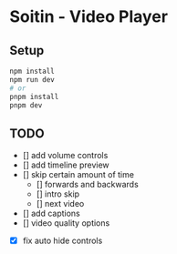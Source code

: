 # Soitin - Video Player

## Setup

```bash
npm install
npm run dev
# or
pnpm install
pnpm dev
```

## TODO

- [] add volume controls
- [] add timeline preview
- [] skip certain amount of time
  - [] forwards and backwards
  - [] intro skip
  - [] next video
- [] add captions
- [] video quality options
- [x] fix auto hide controls
